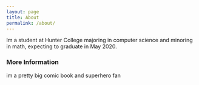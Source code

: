 ```yaml
---
layout: page
title: About
permalink: /about/
---
```

Im a student at Hunter College majoring in computer science and minoring in math, expecting to graduate in May 2020.

### More Information

im a pretty big comic book and superhero fan

